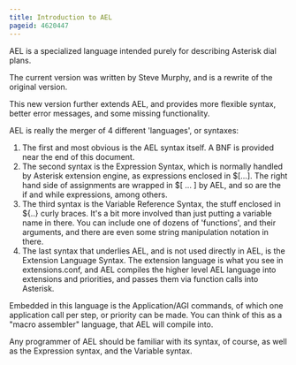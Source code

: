 ```yaml
---
title: Introduction to AEL
pageid: 4620447
---
```


AEL is a specialized language intended purely for describing Asterisk dial plans.

The current version was written by Steve Murphy, and is a rewrite of the original version. 

This new version further extends AEL, and provides more flexible syntax, better error messages, and some missing functionality. 

AEL is really the merger of 4 different 'languages', or syntaxes:

1. The first and most obvious is the AEL syntax itself. A BNF is provided near the end of this document.
2. The second syntax is the Expression Syntax, which is normally handled by Asterisk extension engine, as expressions enclosed in $[...]. The right hand side of assignments are wrapped in $[ ... ] by AEL, and so are the if and while expressions, among others.
3. The third syntax is the Variable Reference Syntax, the stuff enclosed in ${..} curly braces. It's a bit more involved than just putting a variable name in there. You can include one of dozens of 'functions', and their arguments, and there are even some string manipulation notation in there.
4. The last syntax that underlies AEL, and is not used directly in AEL, is the Extension Language Syntax. The extension language is what you see in extensions.conf, and AEL compiles the higher level AEL language into extensions and priorities, and passes them via function calls into Asterisk.  

Embedded in this language is the Application/AGI commands, of which one application call per step, or priority can be made. You can think of this as a "macro assembler" language, that AEL will compile into.

Any programmer of AEL should be familiar with its syntax, of course, as well as the Expression syntax, and the Variable syntax.
